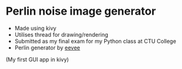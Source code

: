 # Perlin noise image generator
- Made using kivy
- Utilises thread for drawing/rendering
- Submitted as my final exam for my Python class at CTU College
- Perlin generator by [eevee](https://gist.github.com/eevee/26f547457522755cb1fb8739d0ea89a1)

(My first GUI app in kivy)
